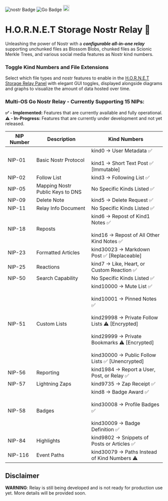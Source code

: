 ![nostr Badge](https://img.shields.io/badge/nostr-8e30eb?style=flat) ![Go Badge](https://img.shields.io/badge/Go-00ADD8?logo=go&logoColor=white) <img src="https://static.wixstatic.com/media/e9326a_3823e7e6a7e14488954bb312d11636da~mv2.png" height="20">

# H.O.R.N.E.T Storage Nostr Relay 🐝

Unleashing the power of Nostr with a ***configurable all-in-one relay*** supporting unchunked files as Blossom Blobs, chunked files as Scionic Merkle Trees, and various social media features as Nostr kind numbers.

### Toggle Kind Numbers and File Extensions
Select which file types and nostr features to enable in the [H.O.R.N.E.T Storage Relay Panel](https://github.com/HORNET-Storage/hornet-storage-panel) with elegant GUI toggles, displayed alongside diagrams and graphs to visualize the amount of data hosted over time.

### Multi-OS Go Nostr Relay - Currently Supporting 15 NIPs:
**✅ - Implemented:** Features that are currently available and fully operational.  
**⚠️ - In-Progress:** Features that are currently under development and not yet released.

| NIP Number | Description                        | Kind Numbers                                                      |
|------------|------------------------------------|-------------------------------------------------------------------|
| NIP-01     | Basic Nostr Protocol               | kind0 → User Metadata ✅<br><br>kind1 → Short Text Post ✅ [Immutable] |
| NIP-02     | Follow List                        | kind3 → Following List ✅                                         |
| NIP-05     | Mapping Nostr Public Keys to DNS   | No Specific Kinds Listed ✅                                       |
| NIP-09     | Delete Note                        | kind5 → Delete Request ✅                                         |
| NIP-11     | Relay Info Document                | No Specific Kinds Listed ✅                                       |
| NIP-18     | Reposts                            | kind6 → Repost of Kind1 Notes ✅<br><br>kind16 → Repost of All Other Kind Notes ✅ |
| NIP-23     | Formatted Articles                 | kind30023 → Markdown Post ✅ [Replaceable]                |
| NIP-25     | Reactions                          | kind7 → Like, Heart, or Custom Reaction ✅                        |
| NIP-50     | Search Capability                  | No Specific Kinds Listed ✅                                       |
| NIP-51     | Custom Lists                       | kind10000 → Mute List ✅<br><br>kind10001 → Pinned Notes ✅<br><br>kind29998 → Private Follow Lists ⚠️ [Encrypted]<br><br>kind29999 → Private Bookmarks ⚠️ [Encrypted]<br><br>kind30000 → Public Follow Lists ✅ [Unencrypted] |
| NIP-56     | Reporting                          | kind1984 → Report a User, Post, or Relay ✅                       |
| NIP-57     | Lightning Zaps                     | kind9735 → Zap Receipt ✅                                         |
| NIP-58     | Badges                             | kind8 → Badge Award ✅<br><br>kind30008 → Profile Badges ✅<br><br>kind30009 → Badge Definition ✅ |
| NIP-84     | Highlights                         | kind9802 → Snippets of Posts or Articles ✅                       |
| NIP-116    | Event Paths                        | kind30079 → Paths Instead of Kind Numbers ⚠️                      |


## Disclaimer
**WARNING**: Relay is still being developed and is not ready for production use yet. More details will be provided soon.
